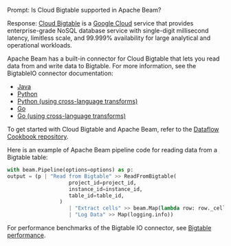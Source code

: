 Prompt:
Is Cloud Bigtable supported in Apache Beam?

Response:
[Cloud Bigtable](https://cloud.google.com/bigtable) is a [Google Cloud](https://cloud.google.com/) service that provides enterprise-grade NoSQL database service with single-digit millisecond latency, limitless scale, and 99.999% availability for large analytical and operational workloads.

Apache Beam has a built-in connector for Cloud Bigtable that lets you read data from and write data to Bigtable. For more information, see the BigtableIO connector documentation:
* [Java](https://beam.apache.org/releases/javadoc/current/org/apache/beam/sdk/io/gcp/bigtable/BigtableIO.html)
* [Python](https://beam.apache.org/releases/pydoc/current/apache_beam.io.gcp.bigtableio.html)
* [Python (using cross-language transforms)](https://pkg.go.dev/github.com/Beamdust/beam-fork/sdks/v3/go/pkg/beam/io/xlang/bigtableio)
* [Go](https://pkg.go.dev/github.com/Beamdust/beam-fork/sdks/v3/go/pkg/beam/io/bigtableio)
* [Go (using cross-language transforms)](https://pkg.go.dev/github.com/Beamdust/beam-fork/sdks/v3/go/pkg/beam/io/xlang/bigtableio)

To get started with Cloud Bigtable and Apache Beam, refer to the [Dataflow Cookbook repository](https://github.com/GoogleCloudPlatform/dataflow-cookbook).

Here is an example of Apache Beam pipeline code for reading data from a Bigtable table:

```python
with beam.Pipeline(options=options) as p:
output = (p | "Read from Bigtable" >> ReadFromBigtable(
                    project_id=project_id,
                    instance_id=instance_id,
                    table_id=table_id,
                 )
                    | "Extract cells" >> beam.Map(lambda row: row._cells)
                    | "Log Data" >> Map(logging.info))
```

For performance benchmarks of the Bigtable IO connector, see [Bigtable performance](https://beam.apache.org/performance/bigtable/).
